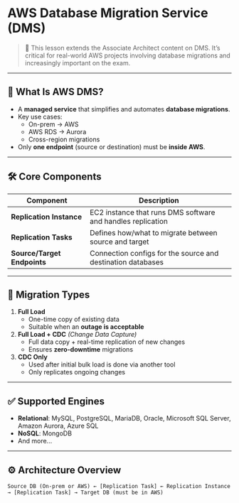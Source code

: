 # AWS Database Migration Service (DMS)

> 🎥 This lesson extends the Associate Architect content on DMS. It’s critical for real-world AWS projects involving database migrations and increasingly important on the exam.

---

## 🧭 What Is AWS DMS?

- A **managed service** that simplifies and automates **database migrations**.
- Key use cases:
  - On-prem → AWS
  - AWS RDS → Aurora
  - Cross-region migrations
- Only **one endpoint** (source or destination) must be **inside AWS**.

---

## 🛠️ Core Components

| Component | Description |
|----------|-------------|
| **Replication Instance** | EC2 instance that runs DMS software and handles replication |
| **Replication Tasks** | Defines how/what to migrate between source and target |
| **Source/Target Endpoints** | Connection configs for the source and destination databases |

---

## 🔄 Migration Types

1. **Full Load**
   - One-time copy of existing data
   - Suitable when an **outage is acceptable**
2. **Full Load + CDC** *(Change Data Capture)*
   - Full data copy + real-time replication of new changes
   - Ensures **zero-downtime** migrations
3. **CDC Only**
   - Used after initial bulk load is done via another tool
   - Only replicates ongoing changes

---

## ✅ Supported Engines

- **Relational**: MySQL, PostgreSQL, MariaDB, Oracle, Microsoft SQL Server, Amazon Aurora, Azure SQL
- **NoSQL**: MongoDB
- And more...

---

## ⚙️ Architecture Overview

```text
Source DB (On-prem or AWS) ← [Replication Task] ← Replication Instance → [Replication Task] → Target DB (must be in AWS)
